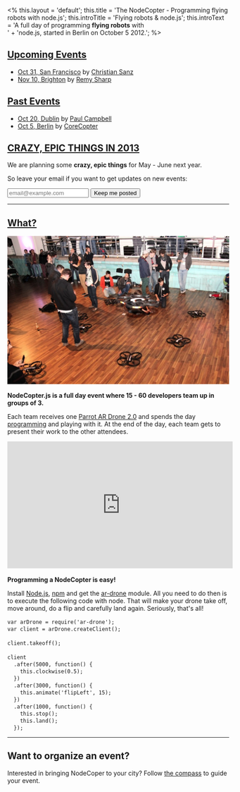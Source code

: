 <%
this.layout = 'default';
this.title = 'The NodeCopter - Programming flying robots with node.js';
this.introTitle = 'Flying robots & node.js';
this.introText =
  'A full day of programming <strong>flying robots</strong> with<br>' +
  'node.js, started in Berlin on October 5 2012.';
%>

<h2 id="upcoming-events"><a href="#upcoming-events">Upcoming Events</a></h2>

* [Oct 31, San Francisco](/2012/san-francisco/oct-31) by [Christian Sanz](https://twitter.com/csanz)
* [Nov 10, Brighton](/2012/brighton/nov-10) by [Remy Sharp](https://twitter.com/rem)

<h2 id="past-events"><a href="#past-events">Past Events</a></h2>

* [Oct 20, Dublin](/2012/dublin/oct-20) by [Paul Campbell](https://twitter.com/paulca)
* [Oct 5, Berlin](/2012/berlin/oct-5) by [CoreCopter](/core)

<h2 id="crazy-epic-2013"><a href="#crazy-epic-2013">CRAZY, EPIC THINGS IN 2013</a></h2>

We are planning some **crazy, epic things** for May - June next year.


So leave your email if you want to get updates on new events:

<form action="http://debuggable.createsend.com/t/r/s/yuwdjl/" method="post" id="subForm">
  <input class="email" placeholder="email@example.com" type="text" name="cm-yuwdjl-yuwdjl" id="yuwdjl-yuwdjl" />
  <input class="button" type="submit" value="Keep me posted" />
</form>

<hr>

<h2 id="what"><a href="#what">What?</a></h2>

<a href="https://plus.google.com/photos/107012710192519215701/albums/5797983156265725345/5797983612429153602?authkey=CPbAwfmC75faBg">
  <img width="512" width="341" src="/img/homepage_photo.jpg" />
</a>


**NodeCopter.js is a full day event where 15 - 60 developers team up in groups of 3.**

<p>
  Each team receives one <a href="http://ardrone2.parrot.com/">Parrot
    AR Drone 2.0</a> and spends the day <a
    href="https://github.com/felixge/node-ar-drone">programming</a> and
  playing with it. At the end of the day, each team gets to present
  their work to the other attendees.
</p>

<iframe width="512" height="288" src="http://www.youtube.com/embed/t13jGeBAWrA" frameborder="0" allowfullscreen></iframe>

**Programming a NodeCopter is easy!**

Install [Node.js](http://nodejs.org), [npm](https://npmjs.org/) and get the
[ar-drone](http://github.com/felixge/node-ar-drone) module. All you need to do then is
to execute the following code with node. That will make your drone take off,
move around, do a flip and carefully land again. Seriously, that's all!

```
var arDrone = require('ar-drone');
var client = arDrone.createClient();

client.takeoff();

client
  .after(5000, function() {
    this.clockwise(0.5);
  })
  .after(3000, function() {
    this.animate('flipLeft', 15);
  })
  .after(1000, function() {
    this.stop();
    this.land();
  });
```

<hr>

<h2 id="organize">Want to organize an event?</h2>

Interested in bringing NodeCoper to your city? Follow [the compass](/compass)
to guide your event.
